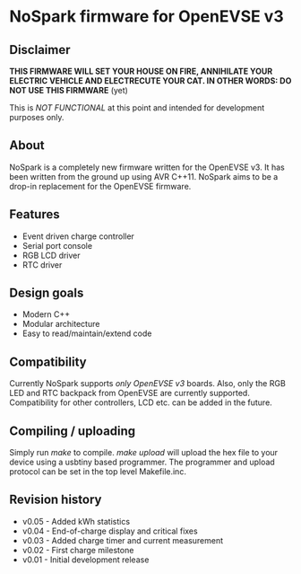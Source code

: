 # NoSpark firmware for OpenEVSE v3

## Disclaimer
**THIS FIRMWARE WILL SET YOUR HOUSE ON FIRE, ANNIHILATE YOUR ELECTRIC VEHICLE
AND ELECTRECUTE YOUR CAT. IN OTHER WORDS: DO NOT USE THIS FIRMWARE** (yet)

This is *NOT FUNCTIONAL* at this point and intended for development purposes
only.

## About
NoSpark is a completely new firmware written for the OpenEVSE v3. It has been
written from the ground up using AVR C++11. NoSpark aims to be a drop-in
replacement for the OpenEVSE firmware.

## Features
* Event driven charge controller
* Serial port console
* RGB LCD driver
* RTC driver

## Design goals
* Modern C++
* Modular architecture
* Easy to read/maintain/extend code

## Compatibility
Currently NoSpark supports *only OpenEVSE v3* boards. Also, only the RGB LED
and RTC backpack from OpenEVSE are currently supported. Compatibility for other
controllers, LCD etc. can be added in the future.

## Compiling / uploading

Simply run _make_ to compile.
_make upload_ will upload the hex file to your device using a usbtiny based
programmer. The programmer and upload protocol can be set in the top level
Makefile.inc.

## Revision history
* v0.05 - Added kWh statistics
* v0.04 - End-of-charge display and critical fixes
* v0.03 - Added charge timer and current measurement
* v0.02 - First charge milestone
* v0.01 - Initial development release

